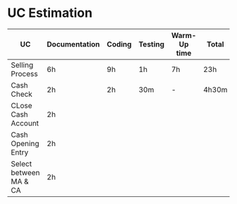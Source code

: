 # UC Estimation

| UC | Documentation | Coding | Testing | Warm-Up time | Total | FP |
|----|---------------|--------|---------|--------------|-------|----|
| Selling Process | 6h | 9h | 1h | 7h | 23h | ? |
| Cash Check | 2h | 2h | 30m | - | 4h30m | ? |
| CLose Cash Account | 2h |  |  |  |  | ? |
| Cash Opening Entry | 2h |  |  |  |  | ? |
| Select between MA & CA | 2h |  |  |  |  | ? |
